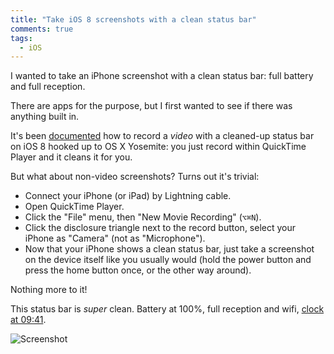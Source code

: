 ```yaml
---
title: "Take iOS 8 screenshots with a clean status bar"
comments: true
tags:
  - iOS
---
```


I wanted to take an iPhone screenshot with a clean status bar: full battery and full reception.

There are apps for the purpose, but I first wanted to see if there was anything built in.

It's been [documented](http://www.tekrevue.com/tip/record-iphone-screen-quicktime/) how to record a *video* with a cleaned-up status bar on iOS 8 hooked up to OS X Yosemite: you just record within QuickTime Player and it cleans it for you.

But what about non-video screenshots? Turns out it's trivial:

* Connect your iPhone (or iPad) by Lightning cable.
* Open QuickTime Player.
* Click the "File" menu, then "New Movie Recording" (<code class="kb">⌥⌘N</code>).
* Click the disclosure triangle next to the record button, select your iPhone as "Camera" (not as "Microphone").
* Now that your iPhone shows a clean status bar, just take a screenshot on the device itself like you usually would (hold the power button and press the home button once, or the other way around).

Nothing more to it!

This status bar is *super* clean. Battery at 100%, full reception and wifi, [clock at 09:41](http://www.quora.com/Why-does-Apple-always-use-09-41-AM-as-a-standard-time-on-all-their-product-introductions-advertisements-Does-this-have-to-do-with-some-psychological-effects-marketing).

![Screenshot](/images/content/2015-02/pug.png)
